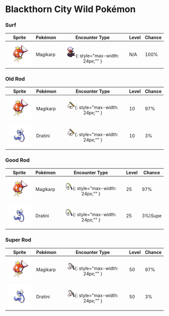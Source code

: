 # Blackthorn City Wild Pokémon

### Surf

| Sprite | Pokémon | Encounter Type | Level | Chance |
|:------:|---------|:--------------:|-------|--------|
| ![Magikarp](../../assets/sprites/magikarp/front.gif "Magikarp") | Magikarp | ![Surf](../../assets/encounter_types/surf.png "Surf"){: style="max-width: 24px;"" } | N/A | 100% |

### Old Rod

| Sprite | Pokémon | Encounter Type | Level | Chance |
|:------:|---------|:--------------:|-------|--------|
| ![Magikarp](../../assets/sprites/magikarp/front.gif "Magikarp") | Magikarp | ![Old Rod](../../assets/encounter_types/old_rod.png "Old Rod"){: style="max-width: 24px;"" } | 10 | 97% |
| ![Dratini](../../assets/sprites/dratini/front.gif "Dratini") | Dratini | ![Old Rod](../../assets/encounter_types/old_rod.png "Old Rod"){: style="max-width: 24px;"" } | 10 | 3% |

### Good Rod

| Sprite | Pokémon | Encounter Type | Level | Chance |
|:------:|---------|:--------------:|-------|--------|
| ![Magikarp](../../assets/sprites/magikarp/front.gif "Magikarp") | Magikarp | ![Good Rod](../../assets/encounter_types/good_rod.png "Good Rod"){: style="max-width: 24px;"" } | 25 | 97% |
| ![Dratini](../../assets/sprites/dratini/front.gif "Dratini") | Dratini | ![Good Rod](../../assets/encounter_types/good_rod.png "Good Rod"){: style="max-width: 24px;"" } | 25 | 3%)Supe |

### Super Rod

| Sprite | Pokémon | Encounter Type | Level | Chance |
|:------:|---------|:--------------:|-------|--------|
| ![Magikarp](../../assets/sprites/magikarp/front.gif "Magikarp") | Magikarp | ![Super Rod](../../assets/encounter_types/super_rod.png "Super Rod"){: style="max-width: 24px;"" } | 50 | 97% |
| ![Dratini](../../assets/sprites/dratini/front.gif "Dratini") | Dratini | ![Super Rod](../../assets/encounter_types/super_rod.png "Super Rod"){: style="max-width: 24px;"" } | 50 | 3% |

